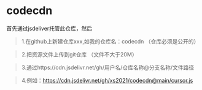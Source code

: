 # codecdn

首先通过jsdeliver托管此仓库，然后
>1.在github上新建仓库xxx,如我的仓库名：codecdn （仓库必须是公开的）

>2.把资源文件上传到git仓库 （文件不大于20M）

>3.通过https://cdn.jsdelivr.net/gh/用户名/仓库名称@分支名称/文件路径

>4.例如：https://cdn.jsdelivr.net/gh/xs2021/codecdn@main/cursor.js
